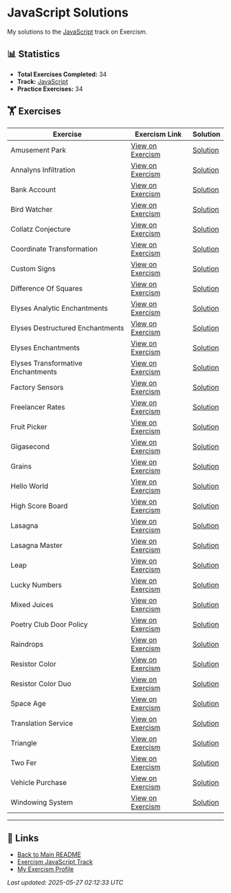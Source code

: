 # JavaScript Solutions

My solutions to the [JavaScript](https://exercism.org/tracks/javascript) track on Exercism.

## 📊 Statistics

- **Total Exercises Completed:** 34
- **Track:** [JavaScript](https://exercism.org/tracks/javascript)
- **Practice Exercises:** 34

## 🏋️ Exercises

| Exercise | Exercism Link | Solution |
|----------|---------------|----------|
| Amusement Park | [View on Exercism](https://exercism.org/tracks/javascript/exercises/amusement-park) | [Solution](amusement-park/README.md) |
| Annalyns Infiltration | [View on Exercism](https://exercism.org/tracks/javascript/exercises/annalyns-infiltration) | [Solution](annalyns-infiltration/README.md) |
| Bank Account | [View on Exercism](https://exercism.org/tracks/javascript/exercises/bank-account) | [Solution](bank-account/README.md) |
| Bird Watcher | [View on Exercism](https://exercism.org/tracks/javascript/exercises/bird-watcher) | [Solution](bird-watcher/README.md) |
| Collatz Conjecture | [View on Exercism](https://exercism.org/tracks/javascript/exercises/collatz-conjecture) | [Solution](collatz-conjecture/README.md) |
| Coordinate Transformation | [View on Exercism](https://exercism.org/tracks/javascript/exercises/coordinate-transformation) | [Solution](coordinate-transformation/README.md) |
| Custom Signs | [View on Exercism](https://exercism.org/tracks/javascript/exercises/custom-signs) | [Solution](custom-signs/README.md) |
| Difference Of Squares | [View on Exercism](https://exercism.org/tracks/javascript/exercises/difference-of-squares) | [Solution](difference-of-squares/README.md) |
| Elyses Analytic Enchantments | [View on Exercism](https://exercism.org/tracks/javascript/exercises/elyses-analytic-enchantments) | [Solution](elyses-analytic-enchantments/README.md) |
| Elyses Destructured Enchantments | [View on Exercism](https://exercism.org/tracks/javascript/exercises/elyses-destructured-enchantments) | [Solution](elyses-destructured-enchantments/README.md) |
| Elyses Enchantments | [View on Exercism](https://exercism.org/tracks/javascript/exercises/elyses-enchantments) | [Solution](elyses-enchantments/README.md) |
| Elyses Transformative Enchantments | [View on Exercism](https://exercism.org/tracks/javascript/exercises/elyses-transformative-enchantments) | [Solution](elyses-transformative-enchantments/README.md) |
| Factory Sensors | [View on Exercism](https://exercism.org/tracks/javascript/exercises/factory-sensors) | [Solution](factory-sensors/README.md) |
| Freelancer Rates | [View on Exercism](https://exercism.org/tracks/javascript/exercises/freelancer-rates) | [Solution](freelancer-rates/README.md) |
| Fruit Picker | [View on Exercism](https://exercism.org/tracks/javascript/exercises/fruit-picker) | [Solution](fruit-picker/README.md) |
| Gigasecond | [View on Exercism](https://exercism.org/tracks/javascript/exercises/gigasecond) | [Solution](gigasecond/README.md) |
| Grains | [View on Exercism](https://exercism.org/tracks/javascript/exercises/grains) | [Solution](grains/README.md) |
| Hello World | [View on Exercism](https://exercism.org/tracks/javascript/exercises/hello-world) | [Solution](hello-world/README.md) |
| High Score Board | [View on Exercism](https://exercism.org/tracks/javascript/exercises/high-score-board) | [Solution](high-score-board/README.md) |
| Lasagna | [View on Exercism](https://exercism.org/tracks/javascript/exercises/lasagna) | [Solution](lasagna/README.md) |
| Lasagna Master | [View on Exercism](https://exercism.org/tracks/javascript/exercises/lasagna-master) | [Solution](lasagna-master/README.md) |
| Leap | [View on Exercism](https://exercism.org/tracks/javascript/exercises/leap) | [Solution](leap/README.md) |
| Lucky Numbers | [View on Exercism](https://exercism.org/tracks/javascript/exercises/lucky-numbers) | [Solution](lucky-numbers/README.md) |
| Mixed Juices | [View on Exercism](https://exercism.org/tracks/javascript/exercises/mixed-juices) | [Solution](mixed-juices/README.md) |
| Poetry Club Door Policy | [View on Exercism](https://exercism.org/tracks/javascript/exercises/poetry-club-door-policy) | [Solution](poetry-club-door-policy/README.md) |
| Raindrops | [View on Exercism](https://exercism.org/tracks/javascript/exercises/raindrops) | [Solution](raindrops/README.md) |
| Resistor Color | [View on Exercism](https://exercism.org/tracks/javascript/exercises/resistor-color) | [Solution](resistor-color/README.md) |
| Resistor Color Duo | [View on Exercism](https://exercism.org/tracks/javascript/exercises/resistor-color-duo) | [Solution](resistor-color-duo/README.md) |
| Space Age | [View on Exercism](https://exercism.org/tracks/javascript/exercises/space-age) | [Solution](space-age/README.md) |
| Translation Service | [View on Exercism](https://exercism.org/tracks/javascript/exercises/translation-service) | [Solution](translation-service/README.md) |
| Triangle | [View on Exercism](https://exercism.org/tracks/javascript/exercises/triangle) | [Solution](triangle/README.md) |
| Two Fer | [View on Exercism](https://exercism.org/tracks/javascript/exercises/two-fer) | [Solution](two-fer/README.md) |
| Vehicle Purchase | [View on Exercism](https://exercism.org/tracks/javascript/exercises/vehicle-purchase) | [Solution](vehicle-purchase/README.md) |
| Windowing System | [View on Exercism](https://exercism.org/tracks/javascript/exercises/windowing-system) | [Solution](windowing-system/README.md) |

---

## 🔗 Links

- [Back to Main README](../README.md)
- [Exercism JavaScript Track](https://exercism.org/tracks/javascript)
- [My Exercism Profile](https://exercism.org/profiles/princemuel)

*Last updated: 2025-05-27 02:12:33 UTC*
